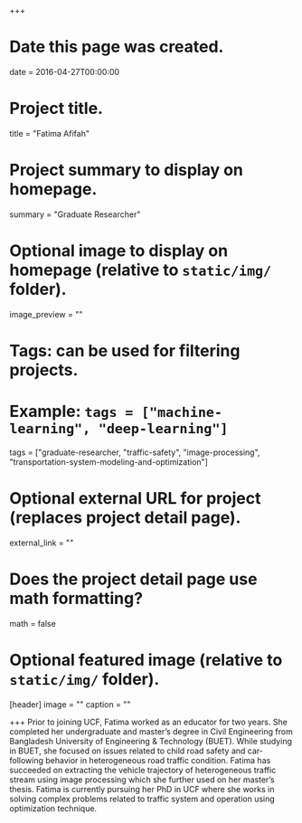 +++
# Date this page was created.
date = 2016-04-27T00:00:00

# Project title.
title = "Fatima Afifah"

# Project summary to display on homepage.
summary = "Graduate Researcher"

# Optional image to display on homepage (relative to `static/img/` folder).
image_preview = ""

# Tags: can be used for filtering projects.
# Example: `tags = ["machine-learning", "deep-learning"]`
tags = ["graduate-researcher, "traffic-safety", "image-processing", "transportation-system-modeling-and-optimization"]

# Optional external URL for project (replaces project detail page).
external_link = ""

# Does the project detail page use math formatting?
math = false

# Optional featured image (relative to `static/img/` folder).
[header]
image = ""
caption = ""

+++
Prior to joining UCF, Fatima worked as an educator for two years.  She completed her undergraduate and master’s degree in Civil Engineering from Bangladesh University of Engineering & Technology (BUET). While studying in BUET, she focused on issues related to child road safety and car-following behavior in heterogeneous road traffic condition. Fatima has succeeded on extracting the vehicle trajectory of heterogeneous traffic stream using image processing which she further used on her master’s thesis. Fatima is currently pursuing her PhD in UCF where she works in solving complex problems related to traffic system and operation using optimization technique.
